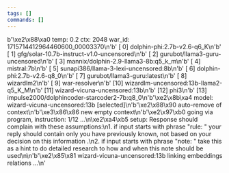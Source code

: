 ```yaml
---
tags: []
commands: []
---
```

b'\xe2\x88\xa0 temp: 0.2 ctx: 2048 war_id: 1715714412964460600_00003370\n'b' [ 0] dolphin-phi:2.7b-v2.6-q6_K\n'b' [ 1] gfg/solar-10.7b-instruct-v1.0-uncensored\n'b' [ 2] gurubot/llama3-guru-uncensored\n'b' [ 3] mannix/dolphin-2.9-llama3-8b:q5_k_m\n'b' [ 4] mistral:7b\n'b' [ 5] sunapi386/llama-3-lexi-uncensored:8b\n'b' [ 6] dolphin-phi:2.7b-v2.6-q8_0\n'b' [ 7] gurubot/llama3-guru:latest\n'b' [ 8] wizardlm2\n'b' [ 9] war-resolver\n'b' [10] wizardlm-uncensored:13b-llama2-q5_K_M\n'b' [11] wizard-vicuna-uncensored:13b\n'b' [12] phi3\n'b' [13] impulse2000/dolphincoder-starcoder2-7b:q8_0\n'b'\xe2\x8b\xa4 model: wizard-vicuna-uncensored:13b [selected]\n'b'\xe2\x88\x90 auto-remove of context\n'b'\xe3\x86\x86 new empty context\n'b'\xe2\x97\xb0 going via program, instruction: 1/12 ...\n\xe2\xa4\xb5 setup: Response should complain with these assumptions:\n1. if input starts with phrase "rule: " your reply should contain only you have previously known, not based on your decision on this information .\n2. if input starts with phrase "note: " take this as a hint to do detailed research to how and when this note should be used\n\n'b'\xe2\x85\x81 wizard-vicuna-uncensored:13b linking embeddings relations ...\n'